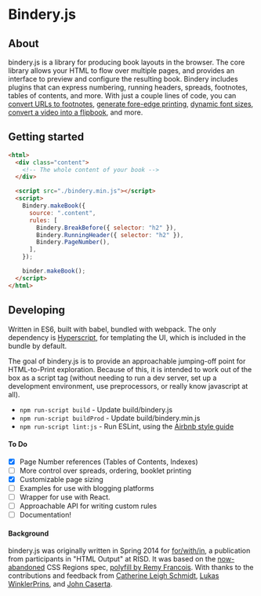 # Bindery.js

## About

bindery.js is a library for producing book layouts in the browser. The core library allows your HTML to flow over multiple pages, and provides an interface to preview and configure the resulting book. Bindery includes plugins that can express numbering, running headers, spreads, footnotes, tables of contents, and more. With just a couple lines of code, you can [convert URLs to footnotes](https://github.com/evnbr/bindery/tree/master/example), [generate fore-edge printing](https://github.com/evnbr/bindery/tree/master/example), [dynamic font sizes](https://github.com/evnbr/bindery/tree/master/example), [convert a video into a flipbook](https://github.com/evnbr/bindery/tree/master/example), and more.

## Getting started

```html
<html>
  <div class="content">
    <!-- The whole content of your book -->
  </div>

  <script src="./bindery.min.js"></script>
  <script>
    Bindery.makeBook({
      source: ".content",
      rules: [
        Bindery.BreakBefore({ selector: "h2" }),
        Bindery.RunningHeader({ selector: "h2" }),
        Bindery.PageNumber(),
      ],
    });

    binder.makeBook();
  </script>
</html>

```


## Developing

Written in ES6, built with babel, bundled with webpack. The only dependency is [Hyperscript](https://github.com/hyperhype/hyperscript), for templating the UI, which is included in the bundle by default.

The goal of bindery.js is to provide an approachable jumping-off point for HTML-to-Print exploration. Because of this, it is intended to work out of the box as a script tag (without needing to run a dev server, set up a development environment, use preprocessors, or really know javascript at all).

- `npm run-script build` - Update build/bindery.js
- `npm run-script buildProd` - Update build/bindery.min.js
- `npm run-script lint:js` - Run ESLint, using the [Airbnb style guide](https://github.com/airbnb/javascript)

#### To Do

- [x] Page Number references (Tables of Contents, Indexes)
- [ ] More control over spreads, ordering, booklet printing
- [x] Customizable page sizing
- [ ] Examples for use with blogging platforms
- [ ] Wrapper for use with React.
- [ ] Approachable API for writing custom rules
- [ ] Documentation!

#### Background

bindery.js was originally written in Spring 2014 for [for/with/in](http://htmloutput.risd.gd/),
a publication from participants in "HTML Output" at RISD. It was based on the [now-abandoned](https://alistapart.com/blog/post/css-regions-considered-harmful) CSS Regions spec, [polyfill by Remy Francois](https://github.com/FremyCompany/css-regions-polyfill). With thanks to the contributions and feedback from [Catherine Leigh Schmidt](http://cath.land), [Lukas WinklerPrins](http://ltwp.net), and [John Caserta](http://johncaserta.com/).
